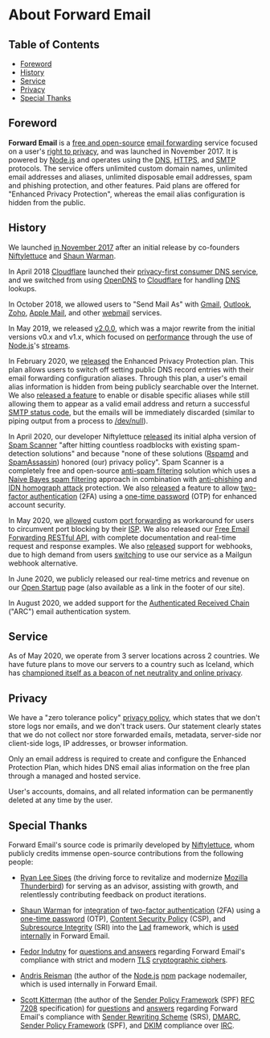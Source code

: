 # About Forward Email


## Table of Contents

* [Foreword](#foreword)
* [History](#history)
* [Service](#service)
* [Privacy](#privacy)
* [Special Thanks](#special-thanks)


## Foreword

**Forward Email** is a [free and open-source](https://en.wikipedia.org/wiki/Free_and_open-source "Free and open-source") [email forwarding](https://en.wikipedia.org/wiki/Email_forwarding "Email forwarding") service focused on a user's [right to privacy](https://en.wikipedia.org/wiki/Right_to_privacy "Right to privacy"), and was launched in November 2017. It is powered by [Node.js](https://en.wikipedia.org/wiki/Node.js "Node.js") and operates using the [DNS](https://en.wikipedia.org/wiki/Domain_Name_System "Domain Name System"), [HTTPS](https://en.wikipedia.org/wiki/HTTPS "HTTPS"), and [SMTP](https://en.wikipedia.org/wiki/SMTP "SMTP") protocols. The service offers unlimited custom domain names, unlimited email addresses and aliases, unlimited disposable email addresses, spam and phishing protection, and other features.  Paid plans are offered for "Enhanced Privacy Protection", whereas the email alias configuration is hidden from the public.


## History

We launched [in November 2017](https://github.com/forwardemail/free-email-forwarding/commit/0769047d51524601949c0622b2a763b83332f0b0) after an initial release by co-founders [Niftylettuce](https://github.com/niftylettuce) and [Shaun Warman](https://github.com/shaunwarman).

In April 2018 [Cloudflare](https://en.wikipedia.org/wiki/Cloudflare "Cloudflare") launched their [privacy-first consumer DNS service](https://blog.cloudflare.com/announcing-1111/), and we switched from using [OpenDNS](https://en.wikipedia.org/wiki/OpenDNS "OpenDNS") to [Cloudflare](https://en.wikipedia.org/wiki/Cloudflare "Cloudflare") for handling [DNS](https://en.wikipedia.org/wiki/Domain_Name_System "Domain Name System") lookups.

In October 2018, we allowed users to "Send Mail As" with [Gmail](https://en.wikipedia.org/wiki/Gmail "Gmail"), [Outlook](https://en.wikipedia.org/wiki/Outlook "Outlook"), [Zoho](https://en.wikipedia.org/wiki/Zoho "Zoho"), [Apple Mail](https://en.wikipedia.org/wiki/Apple_Mail "Apple Mail"), and other [webmail](https://en.wikipedia.org/wiki/Webmail "Webmail") services.

In May 2019, we released [v2.0.0](https://github.com/forwardemail/free-email-forwarding/releases/tag/v2.0.0), which was a major rewrite from the initial versions v0.x and v1.x, which focused on [performance](https://en.wikipedia.org/wiki/Software_performance_testing "Software performance testing") through the use of [Node.js](https://en.wikipedia.org/wiki/Node.js "Node.js")'s [streams](https://en.wikipedia.org/wiki/Streams "Streams").

In February 2020, we [released](https://github.com/forwardemail/free-email-forwarding/commit/f8978b0c267c08cd541115b55dba83c3ac8f82f6) the Enhanced Privacy Protection plan.  This plan allows users to switch off setting public DNS record entries with their email forwarding configuration aliases. Through this plan, a user's email alias information is hidden from being publicly searchable over the Internet. We also [released a feature](https://github.com/forwardemail/free-email-forwarding/commit/74fc6f3e75556b718cf4a1ea81ef0c96d83ab796) to enable or disable specific aliases while still allowing them to appear as a valid email address and return a successful [SMTP status code](https://en.wikipedia.org/wiki/List_of_SMTP_server_return_codes "List of SMTP server return codes"), but the emails will be immediately discarded (similar to piping output from a process to [/dev/null](https://en.wikipedia.org/wiki/Null_device "Null device")).

In April 2020, our developer Niftylettuce [released](https://github.com/spamscanner/spamscanner/commit/6d25c1424ed8207d74d6370edb4ae82e54cd8d50) its initial alpha version of [Spam Scanner](https://github.com/spamscanner/spamscanner) "after hitting countless roadblocks with existing spam-detection solutions" and because "none of these solutions ([Rspamd](https://fr.wikipedia.org/wiki/Rspamd) and [SpamAssassin](https://en.wikipedia.org/wiki/SpamAssassin "SpamAssassin")) honored (our) privacy policy". Spam Scanner is a completely free and open-source [anti-spam filtering](https://en.wikipedia.org/wiki/Anti-spam_techniques "Anti-spam techniques") solution which uses a [Naive Bayes spam filtering](https://en.wikipedia.org/wiki/Naive_Bayes_spam_filtering "Naive Bayes spam filtering") approach in combination with [anti-phishing](https://en.wikipedia.org/wiki/Phishing "Phishing") and [IDN homograph attack](https://en.wikipedia.org/wiki/IDN_homograph_attack "IDN homograph attack") protection. We also [released](https://github.com/forwardemail/forwardemail.net/commit/b171c9e2e2774c747298d0ecca2d4213f0a9f0c0) a feature to allow [two-factor authentication](https://en.wikipedia.org/wiki/Multi-factor_authentication "Multi-factor authentication") (2FA) using a [one-time password](https://en.wikipedia.org/wiki/One-time_password "One-time password") (OTP) for enhanced account security.

In May 2020, we [allowed](https://github.com/forwardemail/free-email-forwarding/commit/0c2f6a49a9069cfe03555eab82255ac5dcb3026e) custom [port forwarding](https://en.wikipedia.org/wiki/Port_forwarding "Port forwarding") as workaround for users to circumvent port blocking by their [ISP](https://en.wikipedia.org/wiki/Internet_service_provider "Internet service provider").  We also released our [Free Email Forwarding RESTful API](/api), with complete documentation and real-time request and response examples.  We also [released](https://github.com/forwardemail/free-email-forwarding/commit/6b4227e0b2728342719426ef4e5a806ca6f66a35) support for webhooks, due to high demand from users [switching](https://news.ycombinator.com/item?id=22192543) to use our service as a Mailgun webhook alternative.

In June 2020, we publicly released our real-time metrics and revenue on our [Open Startup](/open-startup) page (also available as a link in the footer of our site).

In August 2020, we added support for the [Authenticated Received Chain][arc] ("ARC") email authentication system.


## Service

As of May 2020, we operate from 3 server locations across 2 countries.  We have future plans to move our servers to a country such as Iceland, which has [championed itself as a beacon of net neutrality and online privacy](https://www.ivpn.net/internet-privacy-laws-in-iceland).


## Privacy

We have a "zero tolerance policy" [privacy policy](/privacy), which states that we don't store logs nor emails, and we don't track users. Our statement clearly states that we do not collect nor store forwarded emails, metadata, server-side nor client-side logs, IP addresses, or browser information.

Only an email address is required to create and configure the Enhanced Protection Plan, which hides DNS email alias information on the free plan through a managed and hosted service.

User's accounts, domains, and all related information can be permanently deleted at any time by the user.


## Special Thanks

Forward Email's source code is primarily developed by [Niftylettuce](https://github.com/niftylettuce), whom publicly credits immense open-source contributions from the following people:

* [Ryan Lee Sipes](https://ryanleesipes.me/) (the driving force to revitalize and modernize [Mozilla Thunderbird](https://www.thunderbird.net/)) for serving as an advisor, assisting with growth, and relentlessly contributing feedback on product iterations.

* [Shaun Warman](https://www.shaunwarman.com) for [integration](https://www.shaunwarman.com/posts/enable-2fa-in-ladjs.html) of [two-factor authentication](https://en.wikipedia.org/wiki/Multi-factor_authentication "Multi-factor authentication") (2FA) using a [one-time password](https://en.wikipedia.org/wiki/One-time_password "One-time password") (OTP), [Content Security Policy](https://en.wikipedia.org/wiki/Content_Security_Policy "Content Security Policy") (CSP), and [Subresource Integrity](https://en.wikipedia.org/wiki/Subresource_Integrity "Subresource Integrity") (SRI) into the [Lad](https://en.wikipedia.org/w/index.php?title=Lad_(web_application_framework)&action=edit&redlink=1 "Lad (web application framework) (page does not exist)") framework, which is [used internally](https://github.com/forwardemail/forwardemail.net/commit/b171c9e2e2774c747298d0ecca2d4213f0a9f0c0) in Forward Email.

* [Fedor Indutny](https://github.com/indutny) for [questions and answers](https://github.com/forwardemail/free-email-forwarding/commit/58ea4b8ce7016272e5301a5a3e6ccec940f237fb) regarding Forward Email's compliance with strict and modern [TLS](https://en.wikipedia.org/wiki/TLS "TLS") [cryptographic ciphers](https://en.wikipedia.org/wiki/Cipher "Cipher").

* [Andris Reisman](https://github.com/andris9) (the author of the [Node.js](https://en.wikipedia.org/wiki/Node.js "Node.js") [npm](https://en.wikipedia.org/wiki/Npm_(software) "Npm (software)") package nodemailer, which is used internally in Forward Email.

* [Scott Kitterman](https://kitterman.com/) (the author of the [Sender Policy Framework](https://en.wikipedia.org/wiki/Sender_Policy_Framework "Sender Policy Framework") (SPF) [RFC 7208](https://tools.ietf.org/html/rfc7208) specification) for [questions](https://git.launchpad.net/dkimpy/commit/?id=3e16ceac23672bf336cd6c11a7c9ea1610e353cd) and [answers](https://git.launchpad.net/dkimpy/commit/?id=5b9dc1253d61999a111973a55a7ea79d2a55859b) regarding Forward Email's compliance with [Sender Rewriting Scheme](https://en.wikipedia.org/wiki/Sender_Rewriting_Scheme "Sender Rewriting Scheme") (SRS), [DMARC](https://en.wikipedia.org/wiki/DMARC "DMARC"), [Sender Policy Framework](https://en.wikipedia.org/wiki/Sender_Policy_Framework "Sender Policy Framework") (SPF), and [DKIM](https://en.wikipedia.org/wiki/DKIM "DKIM") compliance over [IRC](https://en.wikipedia.org/wiki/Internet_Relay_Chat "Internet Relay Chat").

[arc]: https://en.wikipedia.org/wiki/Authenticated_Received_Chain
